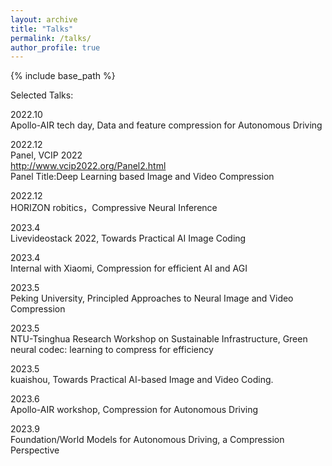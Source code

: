 ```yaml
---
layout: archive
title: "Talks"
permalink: /talks/
author_profile: true
---
```


{% include base_path %}

Selected Talks:


2022.10  
Apollo-AIR tech day, Data and feature compression for Autonomous Driving 

2022.12  
Panel, VCIP 2022  
http://www.vcip2022.org/Panel2.html  
Panel Title:Deep Learning based Image and Video Compression  

2022.12  
HORIZON robitics，Compressive Neural Inference  

2023.4   
Livevideostack 2022, Towards Practical AI Image Coding

2023.4  
Internal with Xiaomi, Compression for efficient AI and AGI

2023.5  
Peking University, Principled Approaches to Neural Image and Video Compression

2023.5  
NTU-Tsinghua Research Workshop on Sustainable Infrastructure, Green neural codec: learning to compress for efficiency  

2023.5  
kuaishou, Towards Practical AI-based Image and Video Coding. 

2023.6    
Apollo-AIR workshop, Compression for Autonomous Driving  

2023.9  
Foundation/World Models for Autonomous Driving, a Compression Perspective  
